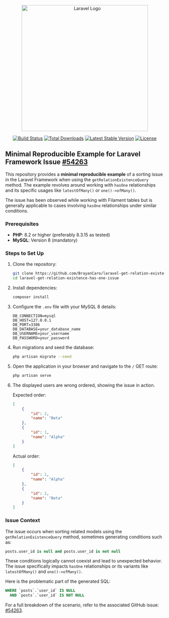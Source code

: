<p align="center"><a href="https://laravel.com" target="_blank"><img src="https://raw.githubusercontent.com/laravel/art/master/logo-lockup/5%20SVG/2%20CMYK/1%20Full%20Color/laravel-logolockup-cmyk-red.svg" width="400" alt="Laravel Logo"></a></p>

<p align="center">
<a href="https://github.com/laravel/framework/actions"><img src="https://github.com/laravel/framework/workflows/tests/badge.svg" alt="Build Status"></a>
<a href="https://packagist.org/packages/laravel/framework"><img src="https://img.shields.io/packagist/dt/laravel/framework" alt="Total Downloads"></a>
<a href="https://packagist.org/packages/laravel/framework"><img src="https://img.shields.io/packagist/v/laravel/framework" alt="Latest Stable Version"></a>
<a href="https://packagist.org/packages/laravel/framework"><img src="https://img.shields.io/packagist/l/laravel/framework" alt="License"></a>
</p>

## Minimal Reproducible Example for Laravel Framework Issue [#54263](https://github.com/laravel/framework/issues/54263)

This repository provides a **minimal reproducible example** of a sorting issue in the Laravel Framework when using the `getRelationExistenceQuery` method. The example revolves around working with `hasOne` relationships and its specific usages like `latestOfMany()` or `one()->ofMany()`.

The issue has been observed while working with Filament tables but is generally applicable to cases involving `hasOne` relationships under similar conditions.

### Prerequisites
- **PHP**: 8.2 or higher (preferably 8.3.15 as tested)
- **MySQL**: Version 8 (mandatory)

### Steps to Set Up

1. Clone the repository:
   ```bash
   git clone https://github.com/BrayanCaro/laravel-get-relation-existence-has-one-issue
   cd laravel-get-relation-existence-has-one-issue
   ```

2. Install dependencies:
   ```bash
   composer install
   ```

3. Configure the `.env` file with your MySQL 8 details:
   ```dotenv
   DB_CONNECTION=mysql
   DB_HOST=127.0.0.1
   DB_PORT=3306
   DB_DATABASE=your_database_name
   DB_USERNAME=your_username
   DB_PASSWORD=your_password
   ```

4. Run migrations and seed the database:
   ```bash
   php artisan migrate --seed
   ```

5. Open the application in your browser and navigate to the `/` GET route:
   ```bash
   php artisan serve
   ```

6. The displayed users are wrong ordered, showing the issue in action.

   Expected order:
   ```json
   [
       {
           "id": 2,
           "name": "Beta"
       },
       {
           "id": 1,
           "name": "Alpha"
       }
   ]
   ```
    
   Actual order:
   ```json
   [
       {
           "id": 1,
           "name": "Alpha"
       },
       {
           "id": 2,
           "name": "Beta"
       }
   ]
   ```

   

### Issue Context

The issue occurs when sorting related models using the `getRelationExistenceQuery` method, sometimes generating conditions such as:
```sql
posts.user_id is null and posts.user_id is not null
```
These conditions logically cannot coexist and lead to unexpected behavior. The issue specifically impacts `hasOne` relationships or its variants like `latestOfMany()` and `one()->ofMany()`.

Here is the problematic part of the generated SQL:
```sql
WHERE `posts`.`user_id` IS NULL
  AND `posts`.`user_id` IS NOT NULL
```

For a full breakdown of the scenario, refer to the associated GitHub issue: [#54263](https://github.com/laravel/framework/issues/54263).
